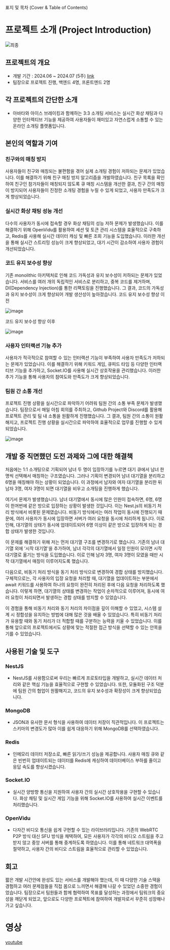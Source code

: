 표지 및 목차 (Cover & Table of Contents)




# 프로젝트 소개 (Project Introduction)

![최종](https://github.com/user-attachments/assets/8d75f532-e144-4799-8c02-c08e14cac790)

## 프로젝트의 개요
- 개발 기간 : 2024.06 ~ 2024.07 (5주) [link](https://github.com/Amborsia/egg-signal-server)
- 팀장으로 프로젝트 진행, 백엔드 4명, 프론트엔드 2명
## 각 프로젝트의 간단한 소개
- 아바타와 아이스 브레이킹과 함께하는 3:3 소개팅 서비스는 실시간 화상 채팅과 다양한 인터렉티브 기능을 제공하여 사용자들이 재미있고 자연스럽게 소통할 수 있는 온라인 소개팅 플랫폼입니다.

## 본인의 역할과 기여

### 친구와의 매칭 방지
사용자들이 친구와 매칭되는 불편함을 겪어 실제 소개팅 경험이 저하되는 문제가 있었습니다. 이를 해결하기 위해 친구 매칭 방지 알고리즘을 개발하였습니다. 친구 목록을 확인하여 친구인 참가자들이 매칭되지 않도록 큐 매칭 시스템을 개선한 결과, 친구 간의 매칭이 방지되어 사용자들이 진정한 소개팅 경험을 누릴 수 있게 되었고, 사용자 만족도가 크게 향상되었습니다.

### 실시간 화상 채팅 성능 개선
다수의 사용자가 동시에 접속할 경우 화상 채팅의 성능 저하 문제가 발생했습니다. 이를 해결하기 위해 OpenVidu를 활용하여 세션 및 토큰 관리 시스템을 효율적으로 구축하고, Redis를 사용해 실시간 데이터 캐싱 및 빠른 조회 기능을 도입했습니다. 이러한 개선을 통해 실시간 스트리밍 성능이 크게 향상되었고, 대기 시간이 감소하여 사용자 경험이 개선되었습니다.

### 코드 유지 보수성 향상
기존 monolithic 아키텍처로 인해 코드 가독성과 유지 보수성이 저하되는 문제가 있었습니다. 서비스를 여러 개의 독립적인 서비스로 분리하고, 중복 코드를 제거하며, DI(Dependency Injection)를 통한 리팩토링을 진행했습니다. 그 결과, 코드의 가독성과 유지 보수성이 크게 향상되어 개발 생산성이 높아졌습니다.
코드 유지 보수성 향상 이전

![image](https://github.com/user-attachments/assets/003bb190-d872-4339-be70-fb3dd4bacc74)

코드 유지 보수성 향상 이후

![image](https://github.com/user-attachments/assets/71c91462-3beb-4175-83d4-29801804f281)

### 사용자 인터랙션 기능 추가
사용자가 적극적으로 참여할 수 있는 인터랙션 기능이 부족하여 사용자 만족도가 저하되는 문제가 있었습니다. 이를 해결하기 위해 키워드 게임, 큐피드 타임 등 다양한 인터랙티브 기능을 추가하고, Socket.IO를 사용해 실시간 상호작용을 관리했습니다. 이러한 추가 기능을 통해 사용자의 참여도와 만족도가 크게 향상되었습니다.

### 팀원 간 소통 개선
프로젝트 진행 상황을 실시간으로 파악하기 어려워 팀원 간의 소통 부족 문제가 발생했습니다. 팀장으로서 매일 아침 회의를 주최하고, Github Project와 Discord를 활용해 프로젝트 관리 및 팀 내 소통을 원활하게 진행했습니다. 그 결과, 팀원 간의 소통이 원활해지고, 프로젝트 진행 상황을 실시간으로 파악하여 효율적으로 업무를 진행할 수 있게 되었습니다.

![image](https://github.com/user-attachments/assets/6556d51a-0224-45ab-b668-cb349b8a6266)

## 개발 중 직면했던 도전 과제와 그에 대한 해결책
처음에는 1:1 소개팅으로 기획되어 남녀 두 명이 입장하기를 누르면 대기 큐에서 남녀 한 명씩 선택해서 매칭하는 구조였습니다. 그러나 기획이 변경되어 남녀 대기열을 분리하고 6명을 매칭해야 하는 상황이 되었습니다. 이 과정에서 남자와 여자 대기열을 분리한 뒤 남자 3명, 여자 3명이 되면 대기열을 비우고 소개팅을 진행하게 했습니다.

여기서 문제가 발생했습니다. 남녀 대기열에서 동시에 많은 인원이 접속하면, 6명, 6명이 한꺼번에 같은 방으로 입장하는 상황이 발생한 것입니다. 이는 Nest.js의 비동기 처리 방식에서 비롯된 문제였습니다. 비동기 방식에서는 여러 작업이 동시에 진행되기 때문에, 여러 사용자가 동시에 입장하면 서버가 여러 요청을 동시에 처리하게 됩니다. 이로 인해, 대기열의 상태가 동시에 업데이트되어 6명 이상이 같은 방으로 입장하게 되는 경합 상태가 발생한 것입니다.

이 문제를 해결하기 위해 저는 먼저 대기열 구조를 변경하기로 했습니다. 기존의 남녀 대기열 외에 '시작 대기열'을 추가하여, 남녀 각각의 대기열에서 일정 인원이 모이면 시작 대기열로 옮기는 방식을 도입했습니다. 이로 인해 남자 3명, 여자 3명이 모였을 때만 시작 대기열에서 매칭이 이루어지도록 했습니다.

다음으로, 비동기 처리 방식을 동기 처리 방식으로 변경하여 경합 상태를 방지했습니다. 구체적으로는, 각 사용자의 입장 요청을 처리할 때, 대기열을 업데이트하는 부분에서 await 키워드를 사용하여 하나의 요청이 완전히 처리된 후에 다음 요청을 처리하도록 했습니다. 이렇게 하면, 대기열의 상태를 변경하는 작업이 순차적으로 이루어져, 동시에 여러 요청이 처리되면서 발생하는 경합 상태를 방지할 수 있었습니다.

이 경험을 통해 비동기 처리와 동기 처리의 차이점을 깊이 이해할 수 있었고, 시스템 설계 시 정합성을 유지하는 방법에 대해 많은 것을 배울 수 있었습니다. 특히 비동기 처리가 유용할 때와 동기 처리가 더 적합할 때를 구분하는 능력을 키울 수 있었습니다. 이를 통해 앞으로의 프로젝트에서도 상황에 맞는 적절한 접근 방식을 선택할 수 있는 안목을 기를 수 있었습니다.


## 사용된 기술 및 도구
### NestJS
- NestJS를 사용함으로써 우리는 빠르게 프로토타입을 개발하고, 실시간 데이터 처리와 같은 핵심 기능을 효율적으로 구현할 수 있었습니다. 또한, 모듈화된 구조 덕분에 팀원 간의 협업이 원활해지고, 코드의 유지 보수성과 확장성이 크게 향상되었습니다.
### MongoDB
- JSON과 유사한 문서 형식을 사용하여 데이터 저장이 직관적입니다. 이 프로젝트는 스키마의 변경도가 많아 이를 쉽게 대응하기 위해 MongoDB를 선택하였습니다.
### Redis
- 인메모리 데이터 저장소로, 빠른 읽기/쓰기 성능을 제공합니다. 사용자 매칭 큐와 같은 빈번히 업데이트되는 데이터를 Redis에 캐싱하여 데이터베이스 부하를 줄이고 응답 속도를 향상시켰습니다.
### Socket.IO 
- 실시간 양방향 통신을 지원하여 사용자 간의 실시간 상호작용을 구현할 수 있습니다. 화상 채팅 및 실시간 게임 기능을 위해 Socket.IO를 사용하여 실시간 이벤트를 처리했습니다.
### OpenVidu
- 다자간 비디오 통신을 쉽게 구현할 수 있는 라이브러리입니다. 기존의 WebRTC P2P 방식 대신 SFU 방식을 채택하여, 모든 사용자가 각각의 비디오 스트림을 주고받지 않고 중앙 서버를 통해 중계하도록 하였습니다. 이를 통해 네트워크 대역폭을 절약하고, 사용자 간의 비디오 스트림을 효율적으로 관리할 수 있었습니다.

## 회고

짧은 개발 시간안에 완성도 있는 서비스를 개발해야 했는데, 이 때 다양한 기술 스택을 경험하고 여러 문제점들을 직접 몸으로 느끼면서 해결해 나갈 수 있었던 소중한 경험이었습니다. 팀장으로서 팀원들과 함께 협력하여 목표를 달성하는 과정에서 팀워크의 중요성을 깨닫게 되었고, 앞으로도 다양한 프로젝트에 참여하여 개발자로서 꾸준히 성장해나가고 싶습니다.


# 영상
[youtube](https://youtu.be/POA9S4Uwzw8)



